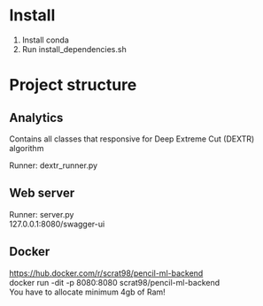 # Install

1) Install conda
2) Run install_dependencies.sh

# Project structure

## Analytics

Contains all classes that responsive for Deep Extreme Cut (DEXTR) algorithm

Runner: dextr_runner.py

## Web server

Runner: server.py  
127.0.0.1:8080/swagger-ui

## Docker

https://hub.docker.com/r/scrat98/pencil-ml-backend  
docker run -dit -p 8080:8080 scrat98/pencil-ml-backend  
You have to allocate minimum 4gb of Ram!